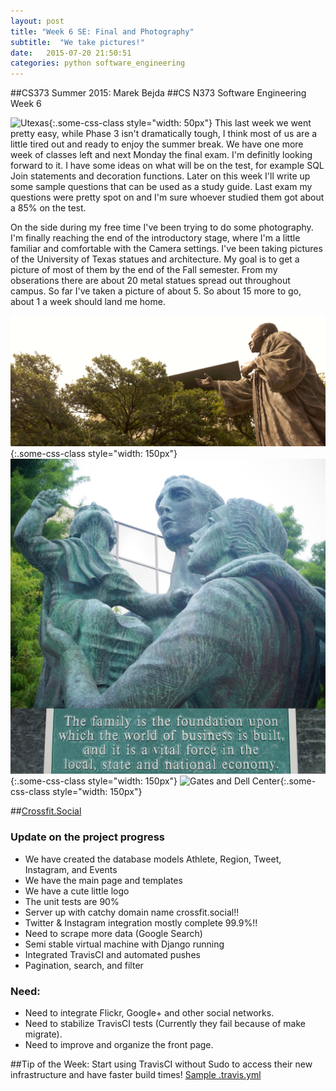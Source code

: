 ```yaml
---
layout: post
title: "Week 6 SE: Final and Photography"
subtitle:  "We take pictures!"
date:   2015-07-20 21:50:51
categories: python software_engineering
---
```


##CS373 Summer 2015: Marek Bejda
##CS N373 Software Engineering Week 6

![Utexas](https://www.utexas.edu/sites/default/files/images/Trademarked_Silhouette2.jpg){:.some-css-class style="width: 50px"}
This last week we went pretty easy, while Phase 3 isn't dramatically tough, I think most of us are a little tired out and ready to enjoy the summer break. We have one more week of classes left and next Monday the final exam. I'm definitly looking forward to it. I have some ideas on what will be on the test, for example SQL Join statements and decoration functions. Later on this week I'll write up some sample questions that can be used as a study guide. Last exam my questions were pretty spot on and I'm sure whoever studied them got about a 85% on the test. 

On the side during my free time I've been trying to do some photography. I'm finally reaching the end of the introductory stage, where I'm a little familiar and comfortable with the Camera settings. I've been taking pictures of the University of Texas statues and architecture. My goal is to get a picture of most of them by the end of the Fall semester. From my obserations there are about 20 metal statues spread out throughout campus. So far I've taken a picture of about 5. So about 15 more to go, about 1 a week should land me home. 


![Martin Luther King](/static/mlk_.JPG){:.some-css-class style="width: 150px"}
![The family group](/static/familyGroup.JPG){:.some-css-class style="width: 150px"}
![Gates and Dell Center](/static/gdc_.JPG){:.some-css-class style="width: 150px"}


##[Crossfit.Social][social]

### __Update on the project progress__   

+ We have created the database models Athlete, Region, Tweet, Instagram, and Events  
+ We have the main page and templates  
+ We have a cute little logo   
+ The unit tests are 90%   
+ Server up with catchy domain name crossfit.social!!    
+ Twitter & Instagram integration mostly complete 99.9%!!  
+ Need to scrape more data (Google Search)
+ Semi stable virtual machine with Django running   
+ Integrated TravisCI and automated pushes   
+ Pagination, search, and filter

### __Need:__  
+ Need to integrate Flickr, Google+ and other social networks.  
+ Need to stabilize TravisCI tests (Currently they fail because of make migrate).  
+ Need to improve and organize the front page.    

##Tip of the Week:
Start using TravisCI without Sudo to access their new infrastructure and have faster build times! [Sample .travis.yml][sampleTravis]


[social]: http://crossfit.social
[sampleTravis]: /static/sample.travis.yml
